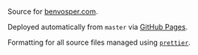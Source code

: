 Source for [benvosper.com](benvosper.com).

Deployed automatically from `master` via [GitHub Pages](https://pages.github.com/).

Formatting for all source files managed using [`prettier`](https://prettier.io/).
